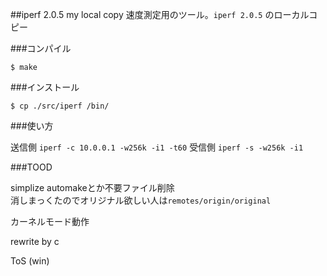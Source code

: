 ##iperf 2.0.5 my local copy
速度測定用のツール。`iperf 2.0.5` のローカルコピー  

###コンパイル

    $ make  

###インストール

    $ cp ./src/iperf /bin/  

###使い方

送信側 `iperf -c 10.0.0.1 -w256k -i1 -t60` 受信側 `iperf -s -w256k -i1`   

###TOOD

simplize automakeとか不要ファイル削除  
消しまっくたのでオリジナル欲しい人は`remotes/origin/original`   

カーネルモード動作   

rewrite by c   

ToS  (win)  
